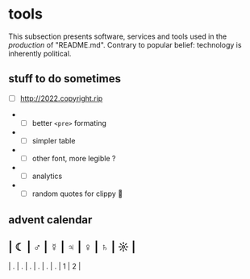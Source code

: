 # tools 

This subsection presents software, services and tools used in the *production* of "README.md". Contrary to popular belief: technology is inherently political.

## stuff to do sometimes
* [ ] http://2022.copyright.rip
* * [ ] better `<pre>` formating
* * [ ] simpler table
* * [ ] other font, more legible ?
* * [ ] analytics
* * [ ] random quotes for clippy 📎

## advent calendar

| ☾ | ♂ |  ☿ |  ♃ | ♀ | ♄ | ☼ |
---------------------------------
| . | . | . | . | . | . | 1 | 2 |  
